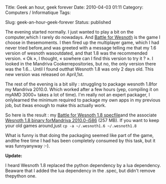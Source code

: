 Title: Geek an hour, geek forever
Date: 2010-04-03 01:11
Category: Computers / Informatique
Tags:

Slug: geek-an-hour-geek-forever
Status: published

The evening started normally. I just wanted to play a bit on the computer,which I rarely do nowadays. And [Battle for Wesnoth](\%22http://wesnoth.org\%22) is the game I choose in thesemoments. I then fired up the multiplayer game, which I had never tried before,and was greeted with a message telling me that my 1.6 version of wesnoth wasoutdated, and that 1.8 was the recommended version. « Ok », I thought, « sowhere can I find this version to try it ? ». I looked in the Mandriva Cookerrepositories, but no, the only version there was the 1.6... Until I found outthat Wesnoth 1.8 was only 2 days old. This new version was released on April,1st.

The rest of the evening is a bit silly : struggling to package wesnoth 1.8for my Mandriva 2010.0. Which worked after a few hours (yep, compiling it on myAMD 3000+ takes a lot of time). I'm really not an expert packager, I onlylearned the minimum required to package my own apps in my previous job, but itwas enough to make this actually work.

So here is the result : my [Battle for Wesnoth 1.8 specfile](\%22/public/mandriva/packaging/wesnoth.spec\%22)and the associate [Wesnoth 1.8 binary forMandriva 2010.0-i586](\%22http://dl.free.fr/visJfVLc1\%22) (257 MB). If you want to keep your old games around,just `cp -a ~/.wesnoth1.6 ~/.wesnoth1.8`

What is funny is that doing the packaging seemed like part of the game, andthe free time I had has been completely consumed by this task, but it was funnyanyway :-).

**Update:**

I heard Wesnoth 1.8 replaced the python dependency by a lua dependency. Beaware that I added the lua dependency in the .spec, but didn't remove thepython one.
